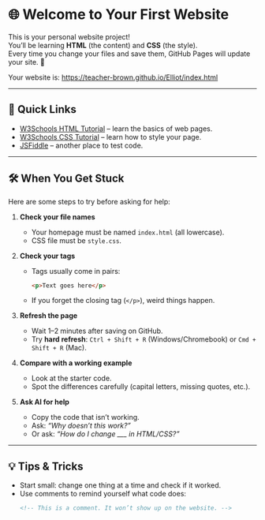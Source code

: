 # 🌐 Welcome to Your First Website

This is your personal website project!  
You’ll be learning **HTML** (the content) and **CSS** (the style).  
Every time you change your files and save them, GitHub Pages will update your site. 🎉  

Your website is: https://teacher-brown.github.io/Elliot/index.html

---

## 🚀 Quick Links

- [W3Schools HTML Tutorial](https://www.w3schools.com/html/) – learn the basics of web pages.  
- [W3Schools CSS Tutorial](https://www.w3schools.com/css/) – learn how to style your page.  
- [JSFiddle](https://jsfiddle.net/) – another place to test code.  

---

## 🛠️ When You Get Stuck

Here are some steps to try before asking for help:

1. **Check your file names**  
   - Your homepage must be named `index.html` (all lowercase).  
   - CSS file must be `style.css`.  

2. **Check your tags**  
   - Tags usually come in pairs:  
     ```html
     <p>Text goes here</p>
     ```  
   - If you forget the closing tag (`</p>`), weird things happen.  

3. **Refresh the page**  
   - Wait 1–2 minutes after saving on GitHub.  
   - Try **hard refresh**: `Ctrl + Shift + R` (Windows/Chromebook) or `Cmd + Shift + R` (Mac).  

4. **Compare with a working example**  
   - Look at the starter code.  
   - Spot the differences carefully (capital letters, missing quotes, etc.).  

5. **Ask AI for help**  
   - Copy the code that isn’t working.  
   - Ask: *“Why doesn’t this work?”*  
   - Or ask: *“How do I change ___ in HTML/CSS?”*  

---

## 💡 Tips & Tricks

- Start small: change one thing at a time and check if it worked.  
- Use comments to remind yourself what code does:  
  ```html
  <!-- This is a comment. It won’t show up on the website. -->
